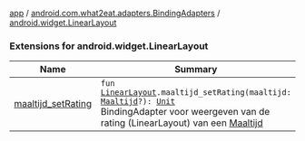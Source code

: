 [app](../../index.md) / [android.com.what2eat.adapters.BindingAdapters](../index.md) / [android.widget.LinearLayout](./index.md)

### Extensions for android.widget.LinearLayout

| Name | Summary |
|---|---|
| [maaltijd_setRating](maaltijd_set-rating.md) | `fun `[`LinearLayout`](https://developer.android.com/reference/android/widget/LinearLayout.html)`.maaltijd_setRating(maaltijd: `[`Maaltijd`](../../android.com.what2eat.model/-maaltijd/index.md)`?): `[`Unit`](https://kotlinlang.org/api/latest/jvm/stdlib/kotlin/-unit/index.html)<br>BindingAdapter voor weergeven van de rating (LinearLayout) van een [Maaltijd](../../android.com.what2eat.model/-maaltijd/index.md) |
